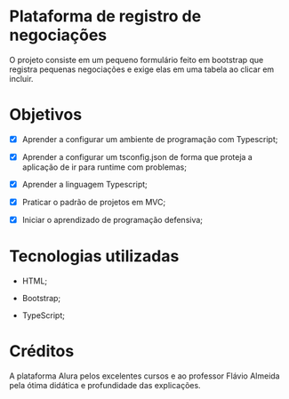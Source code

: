 # Plataforma de registro de negociações

O projeto consiste em um pequeno formulário feito em bootstrap que registra pequenas negociações e exige elas em uma tabela ao clicar em incluir.

# Objetivos

-[x] Aprender a configurar um ambiente de programação com Typescript;

-[x] Aprender a configurar um tsconfig.json de forma que proteja a aplicação de ir para runtime com problemas;

-[x] Aprender a linguagem Typescript;

-[x] Praticar o padrão de projetos em MVC;

-[x] Iniciar o aprendizado de programação defensiva;

# Tecnologias utilizadas

- HTML;

- Bootstrap;

- TypeScript;

# Créditos

A plataforma Alura pelos excelentes cursos e ao professor Flávio Almeida pela ótima didática e profundidade das explicações.

